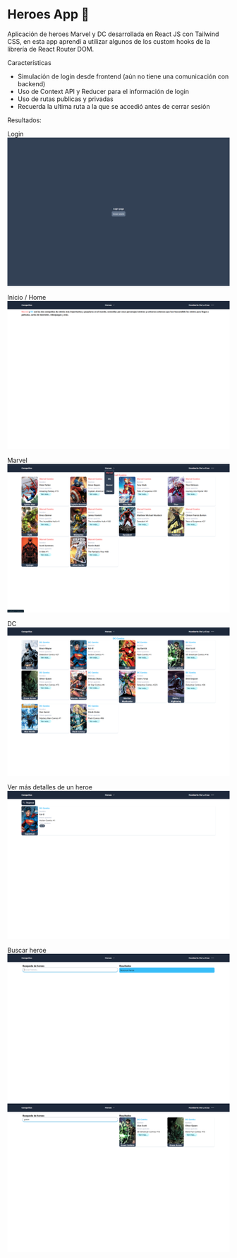 # Heroes App 🚀

Aplicación de heroes Marvel y DC desarrollada en React JS con Tailwind CSS, en esta app aprendí a utilizar algunos de los custom hooks de la librería de React Router DOM.

Características
- Simulación de login desde frontend (aún no tiene una comunicación con backend)
- Uso de Context API y Reducer para el información de login
- Uso de rutas publicas y privadas
- Recuerda la ultima ruta a la que se accedió antes de cerrar sesión

Resultados:

Login
![imagen](./public/assets/results/image00.png)

Inicio / Home
![imagen](./public/assets/results/image01.png)

Marvel
![imagen](./public/assets/results/image02.png)

DC
![imagen](./public/assets/results/image03.png)

Ver más detalles de un heroe
![imagen](./public/assets/results/image04.png)

Buscar heroe
![imagen](./public/assets/results/image05.png)
![imagen](./public/assets/results/image06.png)

